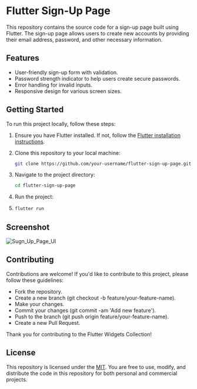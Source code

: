# Flutter Sign-Up Page


This repository contains the source code for a sign-up page built using Flutter. The sign-up page allows users to create new accounts by providing their email address, password, and other necessary information.

## Features

- User-friendly sign-up form with validation.
- Password strength indicator to help users create secure passwords.
- Error handling for invalid inputs.
- Responsive design for various screen sizes.

## Getting Started

To run this project locally, follow these steps:

1. Ensure you have Flutter installed. If not, follow the [Flutter installation instructions](https://flutter.dev/docs/get-started/install).
2. Clone this repository to your local machine:

   ```bash
   git clone https://github.com/your-username/flutter-sign-up-page.git
   ```
3. Navigate to the project directory:

   ```bash
   cd flutter-sign-up-page
   ```
3. Run the project:
4. ```bash
   flutter run
   ```

## Screenshot
    
  ![Sugn_Up_Page_UI](https://github.com/shobhitmh/sign_up_page_ui/assets/118930409/2b6429d3-a71a-47de-8846-c4c149caa9ba)




## Contributing
Contributions are welcome! If you'd like to contribute to this project, please follow these guidelines:

- Fork the repository.
- Create a new branch (git checkout -b feature/your-feature-name).
- Make your changes.
- Commit your changes (git commit -am 'Add new feature').
- Push to the branch (git push origin feature/your-feature-name).
- Create a new Pull Request.
   
Thank you for contributing to the Flutter Widgets Collection!

## License
This repository is licensed under the [MIT](https://choosealicense.com/licenses/mit/). You are free to use, modify, and distribute the code in this repository for both personal and commercial projects.


